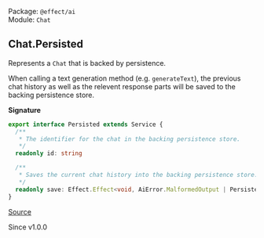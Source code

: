 Package: `@effect/ai`<br />
Module: `Chat`<br />

## Chat.Persisted

Represents a `Chat` that is backed by persistence.

When calling a text generation method (e.g. `generateText`), the previous
chat history as well as the relevent response parts will be saved to the
backing persistence store.

**Signature**

```ts
export interface Persisted extends Service {
  /**
   * The identifier for the chat in the backing persistence store.
   */
  readonly id: string

  /**
   * Saves the current chat history into the backing persistence store.
   */
  readonly save: Effect.Effect<void, AiError.MalformedOutput | PersistenceBackingError>
}
```

[Source](https://github.com/Effect-TS/effect/tree/main/packages/ai/ai/src/Chat.ts#L656)

Since v1.0.0